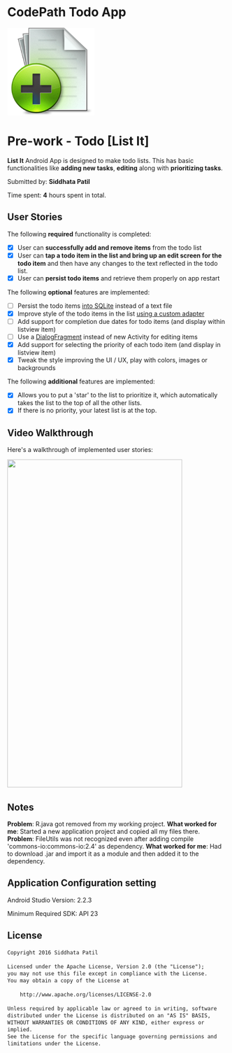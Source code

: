 # CodePath Todo App

<img src='https://github.com/SiddhataPatil/CodePath_Todo/blob/master/app/src/main/res/drawable/add_new.png' width="200" height="200" />

# Pre-work - Todo [List It]
**List It** Android App is designed to make todo lists. This has basic functionalities like **adding new tasks**, **editing** along with **prioritizing tasks**.

Submitted by: **Siddhata Patil**

Time spent: **4** hours spent in total.

## User Stories

The following **required** functionality is completed:

* [x] User can **successfully add and remove items** from the todo list
* [x] User can **tap a todo item in the list and bring up an edit screen for the todo item** and then have any changes to the text reflected in the todo list.
* [x] User can **persist todo items** and retrieve them properly on app restart

The following **optional** features are implemented:
* [ ] Persist the todo items [into SQLite](http://guides.codepath.com/android/Persisting-Data-to-the-Device#sqlite) instead of a text file
* [x] Improve style of the todo items in the list [using a custom adapter](http://guides.codepath.com/android/Using-an-ArrayAdapter-with-ListView)
* [ ] Add support for completion due dates for todo items (and display within listview item) 
* [ ] Use a [DialogFragment](http://guides.codepath.com/android/Using-DialogFragment) instead of new Activity for editing items
* [x] Add support for selecting the priority of each todo item (and display in listview item)
* [x] Tweak the style improving the UI / UX, play with colors, images or backgrounds

The following **additional** features are implemented:

* [x] Allows you to put a 'star' to the list to prioritize it, which automatically takes the list to the top of all the other lists.
* [x] If there is no priority, your latest list is at the top. 

## Video Walkthrough 

Here's a walkthrough of implemented user stories:

<img src='https://github.com/SiddhataPatil/Todo/blob/master/src/main/Todo.gif' width="400" height="750" />


## Notes

**Problem**: R.java got removed from my working project.
**What worked for me**: Started a new application project and copied all my files there.
**Problem**: FileUtils was not recognized even after adding compile 'commons-io:commons-io:2.4' as dependency.
**What worked for me**: Had to download .jar and import it as a module and then added it to the dependency.

## Application Configuration setting

Android Studio Version: 2.2.3

Minimum Required SDK: API 23


## License

    Copyright 2016 Siddhata Patil

    Licensed under the Apache License, Version 2.0 (the "License");
    you may not use this file except in compliance with the License.
    You may obtain a copy of the License at

        http://www.apache.org/licenses/LICENSE-2.0

    Unless required by applicable law or agreed to in writing, software
    distributed under the License is distributed on an "AS IS" BASIS,
    WITHOUT WARRANTIES OR CONDITIONS OF ANY KIND, either express or implied.
    See the License for the specific language governing permissions and
    limitations under the License.



